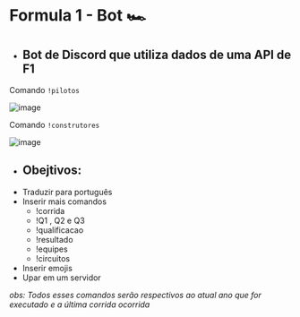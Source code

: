 # Formula 1 - Bot 🏎️
* <h2> Bot de Discord que utiliza dados de uma API de F1</h2>

Comando ```!pilotos```

![image](https://cdn.discordapp.com/attachments/973660650041638922/975494300416761956/rounded-in-photoretrica.png)

Comando ```!construtores```

![image](https://cdn.discordapp.com/attachments/973660650041638922/975495322916757576/rounded-in-photoretrica_1.png)


* <h2> Obejtivos: </h2>
* Traduzir para português
* Inserir mais comandos
  - !corrida
  - !Q1 , Q2 e Q3
  - !qualificacao
  - !resultado
  - !equipes
  - !circuitos
* Inserir emojis
* Upar em um servidor 

_obs: Todos esses comandos serão respectivos ao atual ano que for executado e a última corrida ocorrida_
